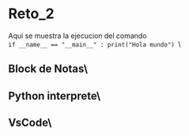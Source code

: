 # Reto_2
Aqui se muestra la ejecucion del comando\
``if __name__ == "__main__" :
  print("Hola mundo")
  ``\\

  ## **Block de Notas**\
  
  ## **Python interprete**\

  ## **VsCode**\
  
